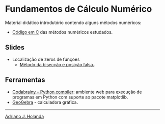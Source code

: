 # Fundamentos de Cálculo Numérico

Material didático introdutório contendo alguns métodos numéricos:

- [Código em C](src/) das métodos numéricos estudados.

## Slides

* Localização de zeros de funçoes
	* [Método da bisecção e posição falsa.](https://drive.google.com/file/d/1RP35YrcT4St21zLcbtAWRLXTZU10UJQb/view?usp=sharing).

## Ferramentas

- [Codabrainy - Python compiler](https://www.codabrainy.com/en/python-compiler/): ambiente web para execução 
de programas em Python com suporte ao pacote matplotlib.
- [GeoGebra](https://www.geogebra.org/graphing) - calculadora
gráfica. 

---
[Adriano J. Holanda](https://ajholanda.github.io)
